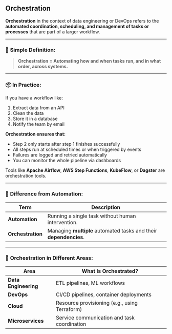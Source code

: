 ## **Orchestration**

**Orchestration** in the context of data engineering or DevOps refers to the **automated coordination, scheduling, and management of tasks or processes** that are part of a larger workflow.

---

### 🎯 **Simple Definition:**

> **Orchestration = Automating how and when tasks run, and in what order, across systems.**

---

### 📦 **In Practice:**

If you have a workflow like:

1. Extract data from an API
2. Clean the data
3. Store it in a database
4. Notify the team by email

**Orchestration ensures that:**

* Step 2 only starts after step 1 finishes successfully
* All steps run at scheduled times or when triggered by events
* Failures are logged and retried automatically
* You can monitor the whole pipeline via dashboards

Tools like **Apache Airflow**, **AWS Step Functions**, **KubeFlow**, or **Dagster** are orchestration tools.

---

### 🧠 **Difference from Automation:**

| Term              | Description                                                       |
| ----------------- | ----------------------------------------------------------------- |
| **Automation**    | Running a single task without human intervention.                 |
| **Orchestration** | Managing **multiple** automated tasks and their **dependencies**. |

---

### 🔧 **Orchestration in Different Areas:**

| Area                 | What Is Orchestrated?                         |
| -------------------- | --------------------------------------------- |
| **Data Engineering** | ETL pipelines, ML workflows                   |
| **DevOps**           | CI/CD pipelines, container deployments        |
| **Cloud**            | Resource provisioning (e.g., using Terraform) |
| **Microservices**    | Service communication and task coordination   |
